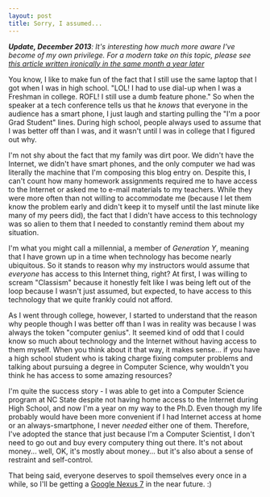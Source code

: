 ```yaml
---
layout: post
title: Sorry, I assumed...
---
```


*<strong>Update, December 2013</strong>: It's interesting how much more aware I've become of my own privilege. For a modern take on this topic, please see <a href="http://isharacomix.org/2013/08/09/of-programming-and-privilege">this article written ironically in the same month a year later</a>*

You know, I like to make fun of the fact that I still use the same laptop that I got when I was in high school. "LOL! I had to use dial-up when I was a Freshman in college. ROFL! I still use a dumb feature phone." So when the speaker at a tech conference tells us that he <em>knows</em> that everyone in the audience has a smart phone, I just laugh and starting pulling the "I'm a poor Grad Student" lines. During high school, people always used to assume that I was better off than I was, and it wasn't until I was in college that I figured out why.

I'm not shy about the fact that my family was dirt poor. We didn't have the Internet, we didn't have smart phones, and the only computer we had was literally the machine that I'm composing this blog entry on. Despite this, I can't count how many homework assignments required me to have access to the Internet or asked me to e-mail materials to my teachers. While they were more often than not willing to accommodate me (because I let them know the problem early and didn't keep it to myself until the last minute like many of my peers did), the fact that I didn't have access to this technology was so alien to them that I needed to constantly remind them about my situation.

I'm what you might call a millennial, a member of <em>Generation Y</em>, meaning that I have grown up in a time when technology has become nearly ubiquitous. So it stands to reason why my instructors would assume that <em>everyone</em> has access to this Internet thing, right? At first, I was willing to scream "Classism" because it honestly felt like I was being left out of the loop because I wasn't just assumed, but expected, to have access to this technology that we quite frankly could not afford.

As I went through college, however, I started to understand that the reason why people though I was better off than I was in reality was because I was always the token "computer genius". It seemed kind of odd that I could know so much about technology and the Internet without having access to them myself. When you think about it that way, it makes sense... if you have a high school student who is taking charge fixing computer problems and talking about pursuing a degree in Computer Science, why wouldn't you think he has access to some amazing resources?

I'm quite the success story - I was able to get into a Computer Science program at NC State despite not having home access to the Internet during High School, and now I'm a year on my way to the Ph.D. Even though my life probably would have been more convenient if I had Internet access at home or an always-smartphone, I never <em>needed</em> either one of them. Therefore, I've adopted the stance that just because I'm a Computer Scientist, I don't need to go out and buy every computery thing out there. It's not about money... well, OK, it's mostly about money... but it's also about a sense of restraint and self-control.

That being said, everyone deserves to spoil themselves every once in a while, so I'll be getting a <a href="https://en.wikipedia.org/wiki/Nexus_7">Google Nexus 7</a> in the near future. :)
